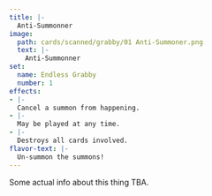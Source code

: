 ```yaml
---
title: |-
  Anti-Summonner
image: 
  path: cards/scanned/grabby/01 Anti-Summoner.png
  text: |-
    Anti-Summonner
set:
  name: Endless Grabby
  number: 1
effects: 
- |-
  Cancel a summon from happening.
- |-
  May be played at any time.
- |-
  Destroys all cards involved.
flavor-text: |-
  Un-summon the summons!
---
```

Some actual info about this thing TBA.
